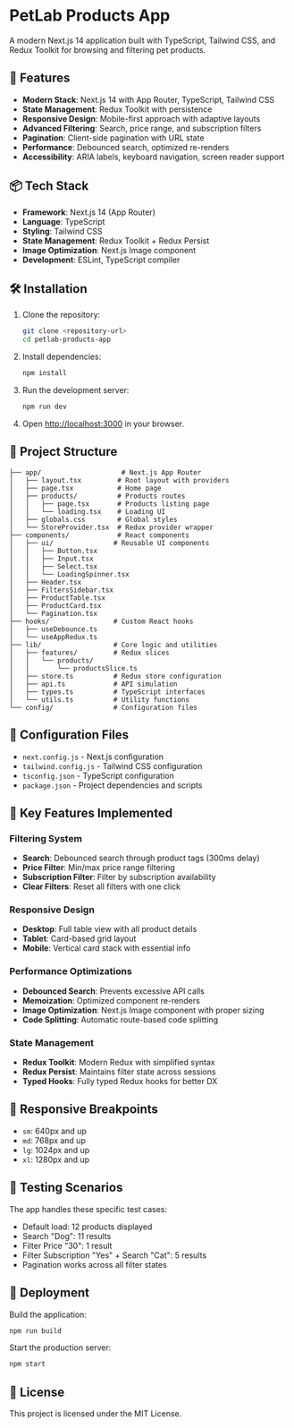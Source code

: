 # PetLab Products App

A modern Next.js 14 application built with TypeScript, Tailwind CSS, and Redux Toolkit for browsing and filtering pet products.

## 🚀 Features

- **Modern Stack**: Next.js 14 with App Router, TypeScript, Tailwind CSS
- **State Management**: Redux Toolkit with persistence
- **Responsive Design**: Mobile-first approach with adaptive layouts
- **Advanced Filtering**: Search, price range, and subscription filters
- **Pagination**: Client-side pagination with URL state
- **Performance**: Debounced search, optimized re-renders
- **Accessibility**: ARIA labels, keyboard navigation, screen reader support

## 📦 Tech Stack

- **Framework**: Next.js 14 (App Router)
- **Language**: TypeScript
- **Styling**: Tailwind CSS
- **State Management**: Redux Toolkit + Redux Persist
- **Image Optimization**: Next.js Image component
- **Development**: ESLint, TypeScript compiler

## 🛠️ Installation

1. Clone the repository:

   ```bash
   git clone <repository-url>
   cd petlab-products-app
   ```

2. Install dependencies:

   ```bash
   npm install
   ```

3. Run the development server:

   ```bash
   npm run dev
   ```

4. Open [http://localhost:3000](http://localhost:3000) in your browser.

## 📁 Project Structure

```
├── app/                    # Next.js App Router
│   ├── layout.tsx         # Root layout with providers
│   ├── page.tsx           # Home page
│   ├── products/          # Products routes
│   │   ├── page.tsx       # Products listing page
│   │   └── loading.tsx    # Loading UI
│   ├── globals.css        # Global styles
│   └── StoreProvider.tsx  # Redux provider wrapper
├── components/            # React components
│   ├── ui/               # Reusable UI components
│   │   ├── Button.tsx
│   │   ├── Input.tsx
│   │   ├── Select.tsx
│   │   └── LoadingSpinner.tsx
│   ├── Header.tsx
│   ├── FiltersSidebar.tsx
│   ├── ProductTable.tsx
│   ├── ProductCard.tsx
│   └── Pagination.tsx
├── hooks/                # Custom React hooks
│   ├── useDebounce.ts
│   └── useAppRedux.ts
├── lib/                  # Core logic and utilities
│   ├── features/         # Redux slices
│   │   └── products/
│   │       └── productsSlice.ts
│   ├── store.ts          # Redux store configuration
│   ├── api.ts            # API simulation
│   ├── types.ts          # TypeScript interfaces
│   └── utils.ts          # Utility functions
└── config/               # Configuration files
```

## 🔧 Configuration Files

- `next.config.js` - Next.js configuration
- `tailwind.config.js` - Tailwind CSS configuration
- `tsconfig.json` - TypeScript configuration
- `package.json` - Project dependencies and scripts

## 🎯 Key Features Implemented

### Filtering System

- **Search**: Debounced search through product tags (300ms delay)
- **Price Filter**: Min/max price range filtering
- **Subscription Filter**: Filter by subscription availability
- **Clear Filters**: Reset all filters with one click

### Responsive Design

- **Desktop**: Full table view with all product details
- **Tablet**: Card-based grid layout
- **Mobile**: Vertical card stack with essential info

### Performance Optimizations

- **Debounced Search**: Prevents excessive API calls
- **Memoization**: Optimized component re-renders
- **Image Optimization**: Next.js Image component with proper sizing
- **Code Splitting**: Automatic route-based code splitting

### State Management

- **Redux Toolkit**: Modern Redux with simplified syntax
- **Redux Persist**: Maintains filter state across sessions
- **Typed Hooks**: Fully typed Redux hooks for better DX

## 📱 Responsive Breakpoints

- `sm`: 640px and up
- `md`: 768px and up
- `lg`: 1024px and up
- `xl`: 1280px and up

## 🧪 Testing Scenarios

The app handles these specific test cases:

- Default load: 12 products displayed
- Search "Dog": 11 results
- Filter Price "30": 1 result
- Filter Subscription "Yes" + Search "Cat": 5 results
- Pagination works across all filter states

## 🚀 Deployment

Build the application:

```bash
npm run build
```

Start the production server:

```bash
npm start
```

## 📝 License

This project is licensed under the MIT License.

```

```
